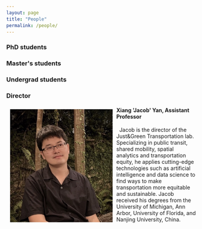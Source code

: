 ```yaml
---
layout: page
title: "People"
permalink: /people/
---
```




### PhD students

### Master's students

### Undergrad students

### Director

<img align="left" width="272" height="300" src="https://github.com/jacobyan0/jacobyan0.github.io/raw/master/images/photos/Yan.jpg" style="vertical-align:middle;margin: 10px 10px"> 

#### Xiang 'Jacob' Yan, Assistant Professor

&nbsp;
Jacob is the director of the Just&Green Transportation lab. Specializing in public transit, shared mobility, spatial analytics and transportation equity, he applies cutting-edge technologies such as artificial intelligence and data science to find ways to make transportation more equitable and sustainable. Jacob received his degrees from the University of Michigan, Ann Arbor, University of Florida, and Nanjing University, China. 
